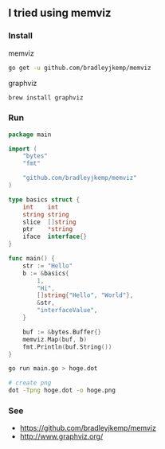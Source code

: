 ## I tried using memviz

### Install

memviz

```sh
go get -u github.com/bradleyjkemp/memviz
```

graphviz

```sh
brew install graphviz
```

### Run


```go
package main

import (
	"bytes"
	"fmt"

	"github.com/bradleyjkemp/memviz"
)

type basics struct {
	int    int
	string string
	slice  []string
	ptr    *string
	iface  interface{}
}

func main() {
	str := "Hello"
	b := &basics{
		1,
		"Hi",
		[]string{"Hello", "World"},
		&str,
		"interfaceValue",
	}

	buf := &bytes.Buffer{}
	memviz.Map(buf, b)
	fmt.Println(buf.String())
}
```

```sh
go run main.go > hoge.dot

# create png
dot -Tpng hoge.dot -o hoge.png
```

### See

+ https://github.com/bradleyjkemp/memviz
+ http://www.graphviz.org/
